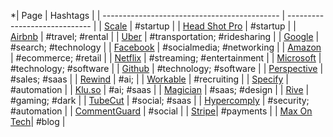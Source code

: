 

*| Page                                         | Hashtags                      |
| -------------------------------------------- | ----------------------------- |
| [Scale](https://www.scale.ai)                | #startup                      |
| [Head Shot Pro](https://www.headshotpro.com) | #startup                      |
| [Airbnb](https://www.airbnb.com)             | #travel; #rental              |
| [Uber](https://www.uber.com)                 | #transportation; #ridesharing |
| [Google](https://www.google.com)             | #search; #technology          |
| [Facebook](https://www.facebook.com)         | #socialmedia; #networking     |
| [Amazon](https://www.amazon.com)             | #ecommerce; #retail           |
| [Netflix](https://www.netflix.com)           | #streaming; #entertainment    |
| [Microsoft](https://www.microsoft.com)       | #technology; #software        |
| [Github](https://www.github.com)             | #technology; #software        |
| [Perspective](https://www.perspective.co)    |     #sales; #saas                          |
| [Rewind](https://www.rewind.ai)              |    #ai;                            |
| [Workable](https://www.workable.com)         |   #recruiting                            |
| [Specify](https://specifyapp.com)            |   #automation                            |
| [Klu.so](https://klu.so)                     |     #ai; #saas                          |
| [Magician](https://magician.design)           |     #saas; #design                          |
| [Rive](https://rive.app)                     |        #gaming; #dark                       |
| [TubeCut](https://tubecut.app)               |     #social; #saas                          |
| [Hypercomply](https://www.hypercomply.com)   |     #security; #automation                          |
| [CommentGuard](https://commentguard.io/)     |     #social                          |
| [Stripe](https://www.stripe.com)|      #payments                         |
| [Max On Tech](https://www.maxontech.io)|      #blog                         |

